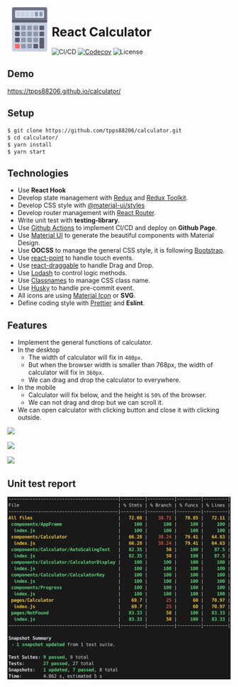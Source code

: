 <img align="left" width="100" height="100" src="./docs/logo.png">

# React Calculator

![CI/CD](https://github.com/tpps88206/calculator/workflows/CI/CD/badge.svg)
[![Codecov](https://img.shields.io/codecov/c/github/tpps88206/calculator)](https://codecov.io/gh/tpps88206/calculator)
![License](https://img.shields.io/github/license/tpps88206/calculator)

## Demo

https://tpps88206.github.io/calculator/

## Setup

```
$ git clone https://github.com/tpps88206/calculator.git
$ cd calculator/
$ yarn install
$ yarn start
```

## Technologies

* Use **React Hook**
* Develop state management with [Redux](https://redux.js.org/) and [Redux Toolkit](https://redux-toolkit.js.org/).
* Develop CSS style with [@material-ui/styles](https://material-ui.com/styles/basics/)
* Develop router management with [React Router](https://github.com/ReactTraining/react-router).
* Write unit test with **testing-library**.
* Use [Github Actions](https://github.com/features/actions) to implement CI/CD and deploy on **Github Page**.
* Use [Material UI](https://material-ui.com/zh/) to generate the beautiful components with Material Design.
* Use **OOCSS** to manage the general CSS style, it is following [Bootstrap](https://getbootstrap.com/).
* Use [react-point](https://github.com/ReactTraining/react-point) to handle touch events.
* Use [react-draggable](https://github.com/STRML/react-draggable) to handle Drag and Drop.
* Use [Lodash](https://lodash.com/) to control logic methods.
* Use [Classnames](https://github.com/JedWatson/classnames) to manage CSS class name.
* Use [Husky](https://typicode.github.io/husky/#/) to handle pre-commit event.
* All icons are using [Material Icon](https://material-ui.com/components/material-icons/) or **SVG**.
* Define coding style with [Prettier](https://prettier.io/) and **Eslint**.

## Features

* Implement the general functions of calculator.
* In the desktop
    * The width of calculator will fix in `480px`. 
    * But when the browser width is smaller than 768px, the width of calculator will fix in `360px`.
    * We can drag and drop the calculator to everywhere.
* In the mobile    
    * Calculator will fix below, and the height is `50%` of the browser.
    * We can not drag and drop but we can scroll it.
* We can open calculator with clicking button and close it with clicking outside.

![](docs/demo1.gif)

![](docs/demo2.gif)

![](docs/demo3.gif)

## Unit test report

![](docs/report.png)
